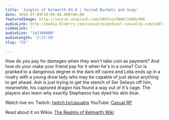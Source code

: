 ```yaml
---
title: 'Jungles of Kelmarth #3.6 | Soiled Buckets and Soap'
date: 2018-07-09T18:00:00.000+00:00
featuredImage: http://source.unsplash.com/G8OTxsn7Bm0/1600x900
audioLink: http://media.blubrry.com/casualrp/podcast.casualrp.com/public/Chapter%203%20Ep.%206%20_%20Soiled%20Buckets%20and%20Soap.mp3
videoLink: ''
audioSize: "142100000"
audioLength: '2:27:58'
slug: "55"

---
```

How do you pay for damages when they won't take coin as payment? And how do your make your friend pay for it when he's in a coma? Cor is pranked to a dangerous degree in the dark elf caves and Leila ends up in a rivalry with a young drow lady who may be capable of just about anything to get ahead. Ash is just trying to get the stench of Ser Selwyn off him, meanwhile, his captured dragon has found a way out of it's cage. The players also learn why exactly Stephanos has dyed his skin blue.

Watch live on:
Twitch: [twitch.tv/casualrp](https://www.twitch.tv/casualrp)
YouTube: [Casual RP](https://www.youtube.com/channel/UCtwWrvy-YgFQpw9eXMwuHbw)

Read about it on Wikia: [The Realms of Kelmarth Wiki](http://therealmsofkelmarth.wikia.com/wiki/The_Jungle_Campaign)